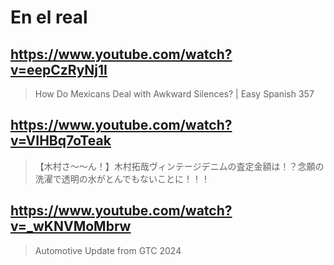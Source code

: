 # En el real

## https://www.youtube.com/watch?v=eepCzRyNj1I 

> How Do Mexicans Deal with Awkward Silences? | Easy Spanish 357 

## https://www.youtube.com/watch?v=VIHBq7oTeak 

> 【木村さ〜〜ん！】木村拓哉ヴィンテージデニムの査定金額は！？念願の洗濯で透明の水がとんでもないことに！！！ 

## https://www.youtube.com/watch?v=_wKNVMoMbrw

> Automotive Update from GTC 2024 
